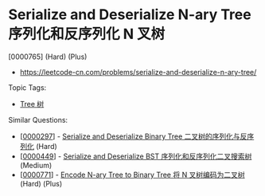 # Serialize and Deserialize N-ary Tree 序列化和反序列化 N 叉树

[0000765] (Hard) (Plus)

- https://leetcode-cn.com/problems/serialize-and-deserialize-n-ary-tree/

Topic Tags:

- [Tree 树](https://leetcode-cn.com/tag/tree/)

Similar Questions:

- [[0000297](https://leetcode-cn.com/problems/serialize-and-deserialize-binary-tree/)] - [Serialize and Deserialize Binary Tree 二叉树的序列化与反序列化](./0000297.serialize-and-deserialize-binary-tree.md) (Hard)
- [[0000449](https://leetcode-cn.com/problems/serialize-and-deserialize-bst/)] - [Serialize and Deserialize BST 序列化和反序列化二叉搜索树](./0000449.serialize-and-deserialize-bst.md) (Medium)
- [[0000771](https://leetcode-cn.com/problems/encode-n-ary-tree-to-binary-tree/)] - [Encode N-ary Tree to Binary Tree 将 N 叉树编码为二叉树](./0000771.encode-n-ary-tree-to-binary-tree.md) (Hard) (Plus)
